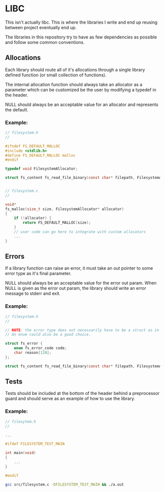 # LIBC 

This isn't actually libc. This is where the libraries I write and end up reusing between project eventually end up.

The libraries in this repository try to have as few dependencies as possible and follow some common conventions.

## Allocations

Each library should route all of it's allocations through a single library defined function (or small collection of functions).

The internal allocation function should always take an allocator as a parameter which can be customized be the user by modifying
a typedef in the header.

NULL should always be an acceptable value for an allocator and represents the default.

### Example:

```c
// filesystem.h
//

#ifndef FS_DEFAULT_MALLOC
#include <stdlib.h>
#define FS_DEFAULT_MALLOC malloc
#endif

typedef void FilesystemAllocator;

struct fs_content fs_read_file_binary(const char* filepath, FilesystemAllocator*, struct fs_error*);


// filesystem.c
//

void*
fs_malloc(size_t size, FilesystemAllocator* allocator)
{
    if (!allocator) {
        return FS_DEFAULT_MALLOC(size);
    }
    // user code can go here to integrate with custom allocators
    ...
}
```

## Errors

If a library function can raise an error, it must take an out pointer to some error type as it's final parameter.

NULL should always be an acceptable value for the error out param. When NULL is given as the error out param,
the library should write an error message to stderr and exit.

### Example:

```c
// filesystem.h
//

// NOTE: the error type does not necessarily have to be a struct as in this example.
// An enum could also be a good choice.

struct fs_error {
    enum fs_error_code code;
    char reason[128];
};

struct fs_content fs_read_file_binary(const char* filepath, FilesystemAllocator*, struct fs_error*);
```

## Tests

Tests should be included at the bottom of the header behind a preprocessor guard and should serve as an example
of how to use the library.

### Example:

```c
// filesytem.h
//

...

#ifdef FILESYSTEM_TEST_MAIN

int main(void) 
{
    ...
}

#endif
```

```sh
gcc src/filesystem.c -DFILESYSTEM_TEST_MAIN && ./a.out
```

